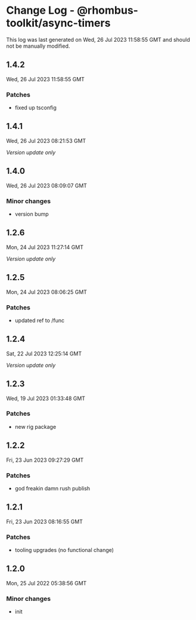 # Change Log - @rhombus-toolkit/async-timers

This log was last generated on Wed, 26 Jul 2023 11:58:55 GMT and should not be manually modified.

## 1.4.2
Wed, 26 Jul 2023 11:58:55 GMT

### Patches

- fixed up tsconfig

## 1.4.1
Wed, 26 Jul 2023 08:21:53 GMT

_Version update only_

## 1.4.0
Wed, 26 Jul 2023 08:09:07 GMT

### Minor changes

- version bump

## 1.2.6
Mon, 24 Jul 2023 11:27:14 GMT

_Version update only_

## 1.2.5
Mon, 24 Jul 2023 08:06:25 GMT

### Patches

- updated ref to /func

## 1.2.4
Sat, 22 Jul 2023 12:25:14 GMT

_Version update only_

## 1.2.3
Wed, 19 Jul 2023 01:33:48 GMT

### Patches

- new rig package

## 1.2.2
Fri, 23 Jun 2023 09:27:29 GMT

### Patches

- god freakin damn rush publish

## 1.2.1
Fri, 23 Jun 2023 08:16:55 GMT

### Patches

- tooling upgrades (no functional change)

## 1.2.0
Mon, 25 Jul 2022 05:38:56 GMT

### Minor changes

- init

